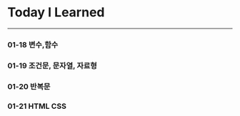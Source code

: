 Today I Learned
===
***
### 01-18 변수,함수
### 01-19 조건문, 문자열, 자료형
### 01-20 반복문
### 01-21 HTML CSS



